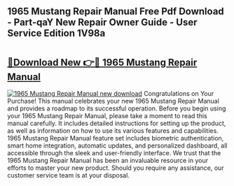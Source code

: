 ## 1965 Mustang Repair Manual Free Pdf Download - Part-qaY New Repair Owner Guide - User Service Edition 1V98a

# <h2><a href="http://bc31231.oget.top/?id=1965+Mustang+Repair+Manual">🔗Download New 👉🔴 1965 Mustang Repair Manual</a></h2>

[![1965 Mustang Repair Manual new download](https://i.imgur.com/5g1atiW.png)](http://bc31231.oget.top/?id=1965+Mustang+Repair+Manual)
Congratulations on Your Purchase! This manual celebrates your new 1965 Mustang Repair Manual and provides a roadmap to its successful operation. Before you begin using your 1965 Mustang Repair Manual, please take a moment to read this manual carefully. It includes detailed instructions for setting up the product, as well as information on how to use its various features and capabilities. 1965 Mustang Repair Manual feature set includes biometric authentication, smart home integration, automatic updates, and personalized dashboard, all accessible through the sleek and user-friendly interface. We trust that the 1965 Mustang Repair Manual has been an invaluable resource in your efforts to master your new product. Should you require any assistance, our customer service team is at your disposal.
